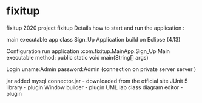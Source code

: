# fixitup
fixitup 2020 project
fixitup
Details how to start and run the application :

main executable app class Sign_Up Application build on Eclipse (4.13)

Configuration run application :com.fixitup.MainApp.Sign_Up Main executable method: public static void main(String[] args)

Login uname:Admin password:Admin (connection on private server server )

jar added mysql connector.jar - downloaded from the official site JUnit 5 library - plugin Window builder - plugin UML lab class diagram editor - plugin
